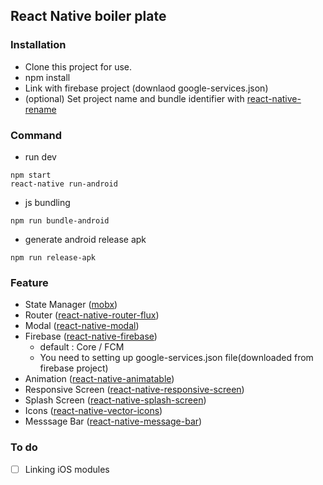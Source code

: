 ## React Native boiler plate

### Installation
- Clone this project for use.
- npm install
- Link with firebase project (downlaod google-services.json)
- (optional) Set project name and bundle identifier with [react-native-rename](https://github.com/junedomingo/react-native-rename)

### Command
- run dev
```
npm start
react-native run-android
```

- js bundling
```
npm run bundle-android
```

- generate android release apk
```
npm run release-apk
```


### Feature
- State Manager ([mobx](https://github.com/mobxjs/mobx))
- Router ([react-native-router-flux](https://github.com/aksonov/react-native-router-flux))
- Modal ([react-native-modal](https://github.com/react-native-community/react-native-modal))
- Firebase ([react-native-firebase](https://github.com/invertase/react-native-firebase))
    - default : Core / FCM 
    - You need to setting up google-services.json file(downloaded from firebase project)
- Animation ([react-native-animatable](https://github.com/oblador/react-native-animatable))
- Responsive Screen ([react-native-responsive-screen](https://github.com/marudy/react-native-responsive-screen))
- Splash Screen ([react-native-splash-screen](https://github.com/crazycodeboy/react-native-splash-screen))
- Icons ([react-native-vector-icons](https://github.com/oblador/react-native-vector-icons))
- Messsage Bar ([react-native-message-bar](https://github.com/KBLNY/react-native-message-bar))


### To do
- [ ] Linking iOS modules
